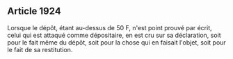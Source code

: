 Article 1924
----
Lorsque le dépôt, étant au-dessus de 50 F, n'est point prouvé par écrit, celui
qui est attaqué comme dépositaire, en est cru sur sa déclaration, soit pour le
fait même du dépôt, soit pour la chose qui en faisait l'objet, soit pour le fait
de sa restitution.
